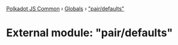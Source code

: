 [Polkadot JS Common](../README.md) › [Globals](../globals.md) › ["pair/defaults"](_pair_defaults_.md)

# External module: "pair/defaults"


